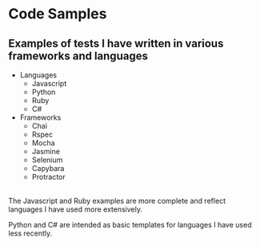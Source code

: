 # Code Samples

## Examples of tests I have written in various frameworks and languages

- Languages
  - Javascript
  - Python
  - Ruby
  - C#
- Frameworks
  - Chai 
  - Rspec
  - Mocha
  - Jasmine 
  - Selenium
  - Capybara
  - Protractor 
</br>
The Javascript and Ruby examples are more complete and reflect languages I have used more extensively.

Python and C# are intended as basic templates for languages I have used less recently.
